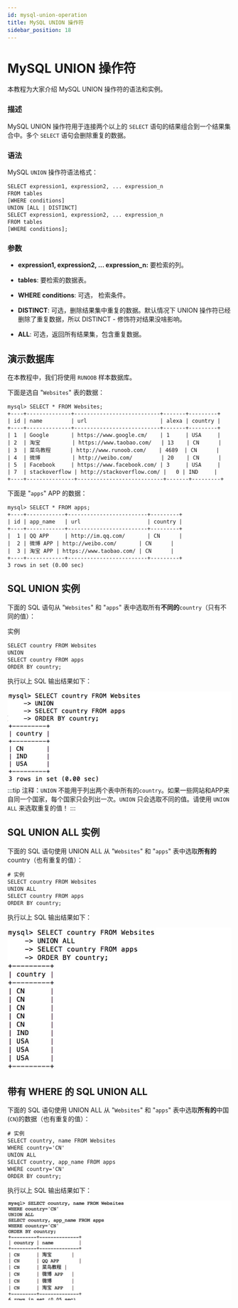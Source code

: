 ```yaml
---
id: mysql-union-operation
title: MySQL UNION 操作符
sidebar_position: 18
---
```


# MySQL UNION 操作符
本教程为大家介绍 MySQL UNION 操作符的语法和实例。

### 描述
MySQL UNION 操作符用于连接两个以上的 `SELECT` 语句的结果组合到一个结果集合中。多个 `SELECT` 语句会删除重复的数据。

### 语法
MySQL `UNION` 操作符语法格式：
```
SELECT expression1, expression2, ... expression_n
FROM tables
[WHERE conditions]
UNION [ALL | DISTINCT]
SELECT expression1, expression2, ... expression_n
FROM tables
[WHERE conditions];
```
### 参数
- **expression1, expression2, ... expression_n:** 要检索的列。

- **tables**: 要检索的数据表。
 
- **WHERE conditions**: 可选， 检索条件。
 
- **DISTINCT**: 可选，删除结果集中重复的数据。默认情况下 UNION 操作符已经删除了重复数据，所以 DISTINCT - 修饰符对结果没啥影响。
 
- **ALL**: 可选，返回所有结果集，包含重复数据。

## 演示数据库
在本教程中，我们将使用 `RUNOOB` 样本数据库。

下面是选自 "`Websites`" 表的数据：
```
mysql> SELECT * FROM Websites;
+----+--------------+---------------------------+-------+---------+
| id | name         | url                       | alexa | country |
+----+--------------+---------------------------+-------+---------+
| 1  | Google       | https://www.google.cm/    | 1     | USA     |
| 2  | 淘宝          | https://www.taobao.com/   | 13    | CN      |
| 3  | 菜鸟教程      | http://www.runoob.com/    | 4689  | CN      |
| 4  | 微博          | http://weibo.com/         | 20    | CN      |
| 5  | Facebook     | https://www.facebook.com/ | 3     | USA     |
| 7  | stackoverflow | http://stackoverflow.com/ |   0 | IND     |
+----+---------------+---------------------------+-------+---------+
```
下面是 "`apps`" APP 的数据：
```
mysql> SELECT * FROM apps;
+----+------------+-------------------------+---------+
| id | app_name   | url                     | country |
+----+------------+-------------------------+---------+
|  1 | QQ APP     | http://im.qq.com/       | CN      |
|  2 | 微博 APP | http://weibo.com/       | CN      |
|  3 | 淘宝 APP | https://www.taobao.com/ | CN      |
+----+------------+-------------------------+---------+
3 rows in set (0.00 sec)
```
## SQL UNION 实例
下面的 SQL 语句从 "`Websites`" 和 "`apps`" 表中选取所有**不同的**`country`（只有不同的值）：

实例
```
SELECT country FROM Websites
UNION
SELECT country FROM apps
ORDER BY country;
```
执行以上 SQL 输出结果如下：

![SQL UNION 实例](/img/union1.jpg)
:::tip
注释：`UNION` 不能用于列出两个表中所有的`country`。如果一些网站和APP来自同一个国家，每个国家只会列出一次。`UNION` 只会选取不同的值。请使用 `UNION ALL` 来选取重复的值！
:::
## SQL UNION ALL 实例
下面的 SQL 语句使用 UNION ALL 从 "`Websites`" 和 "`apps`" 表中选取**所有的**country（也有重复的值）：
```
# 实例
SELECT country FROM Websites
UNION ALL
SELECT country FROM apps
ORDER BY country;
```
执行以上 SQL 输出结果如下：

![SQL UNION ALL 实例](/img/union2.jpg)

## 带有 WHERE 的 SQL UNION ALL
下面的 SQL 语句使用 UNION ALL 从 "`Websites`" 和 "`apps`" 表中选取**所有的**中国(`CN`)的数据（也有重复的值）：
```
# 实例
SELECT country, name FROM Websites
WHERE country='CN'
UNION ALL
SELECT country, app_name FROM apps
WHERE country='CN'
ORDER BY country;
```
执行以上 SQL 输出结果如下：

![带有 WHERE 的 SQL UNION ALL](/img/AAA99C7B-36A5-43FB-B489-F8CE63B62C71.jpg)

